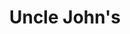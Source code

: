 ---
title: "Uncle John's"
url: /paranaque/uncle-johns-president-diosdado-macapagal-boulevard/
shop: convenience
---